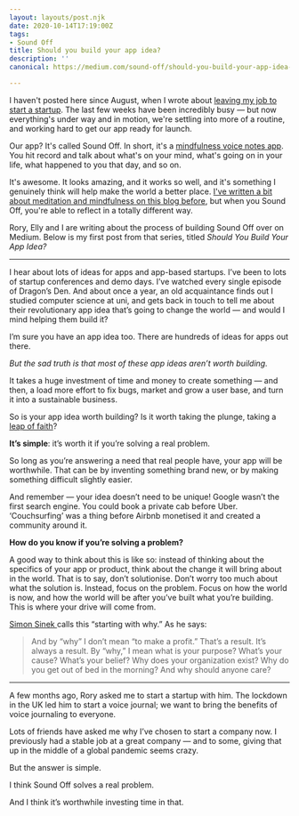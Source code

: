 ```yaml
---
layout: layouts/post.njk
date: 2020-10-14T17:19:00Z
tags:
- Sound Off
title: Should you build your app idea?
description: ''
canonical: https://medium.com/sound-off/should-you-build-your-app-idea-4fbc97c777fa?source=friends_link&sk=ce9978ca47fe043b2a171fd5ce1e9398

---
```

I haven't posted here since August, when I wrote about [leaving my job to start a startup](https://paavanblog.com/posts/i-quit-my-job.here-s-what-s-next/ ). The last few weeks have been incredibly busy — but now everything's under way and in motion, we're settling into more of a routine, and working hard to get our app ready for launch.

Our app? It's called Sound Off. In short, it's a [mindfulness voice notes app](https://medium.com/sound-off/we-started-a-start-up-in-lockdown-16ddd7a8d297?source=friends_link&sk=f138e88fc45e19eb46eab688eeaca966). You hit record and talk about what's on your mind, what's going on in your life, what happened to you that day, and so on.

It's awesome. It looks amazing, and it works so well, and it's something I genuinely think will help make the world a better place. [I've written a bit about meditation and mindfulness on this blog before](https://paavanblog.com/posts/four-notes-on-silence/), but when you Sound Off, you're able to reflect in a totally different way.

Rory, Elly and I are writing about the process of building Sound Off over on Medium. Below is my first post from that series, titled _Should You Build Your App Idea?_

***

I hear about lots of ideas for apps and app-based startups. I’ve been to lots of startup conferences and demo days. I’ve watched every single episode of Dragon’s Den. And about once a year, an old acquaintance finds out I studied computer science at uni, and gets back in touch to tell me about their revolutionary app idea that’s going to change the world — and would I mind helping them build it?

I’m sure you have an app idea too. There are hundreds of ideas for apps out there.

_But the sad truth is that most of these app ideas aren’t worth building._

It takes a huge investment of time and money to create something — and then, a load more effort to fix bugs, market and grow a user base, and turn it into a sustainable business.

So is your app idea worth building? Is it worth taking the plunge, taking a [leap of faith](https://medium.com/illumination/5-reasons-why-you-should-take-the-leap-98113e3aecbd)?

**It’s simple**: it’s worth it if you’re solving a real problem.

So long as you’re answering a need that real people have, your app will be worthwhile. That can be by inventing something brand new, or by making something difficult slightly easier.

And remember — your idea doesn’t need to be unique! Google wasn’t the first search engine. You could book a private cab before Uber. ‘Couchsurfing’ was a thing before Airbnb monetised it and created a community around it.

**How do you know if you’re solving a problem?**

A good way to think about this is like so: instead of thinking about the specifics of your app or product, think about the change it will bring about in the world. That is to say, don’t solutionise. Don’t worry too much about what the solution is. Instead, focus on the problem. Focus on how the world is now, and how the world will be after you’ve built what you’re building. This is where your drive will come from.

[Simon Sinek ](https://www.ted.com/talks/simon_sinek_how_great_leaders_inspire_action?language=en)calls this “starting with why.” As he says:

> And by “why” I don’t mean “to make a profit.” That’s a result. It’s always a result. By “why,” I mean what is your purpose? What’s your cause? What’s your belief? Why does your organization exist? Why do you get out of bed in the morning? And why should anyone care?

***

A few months ago, Rory asked me to start a startup with him. The lockdown in the UK led him to start a voice journal; we want to bring the benefits of voice journaling to everyone.

Lots of friends have asked me why I’ve chosen to start a company now. I previously had a stable job at a great company — and to some, giving that up in the middle of a global pandemic seems crazy.

But the answer is simple.

I think Sound Off solves a real problem.

And I think it’s worthwhile investing time in that.